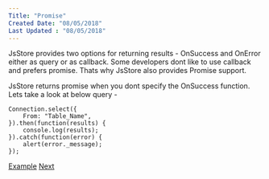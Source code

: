 ```yaml
---
Title: "Promise"
Created Date: "08/05/2018"
Last Updated : "08/05/2018"
---
```


JsStore provides two options for returning results - OnSuccess and OnError either as query or as callback. Some developers dont like to use callback and prefers promise. Thats why JsStore also provides Promise support.

JsStore returns promise when you dont specify the OnSuccess function. Lets take a look at below query -

```
Connection.select({
    From: "Table_Name",
}).then(function(results) {
    console.log(results);
}).catch(function(error) {
    alert(error._message);
});
```

[Example](/example/promise) [Next](#)